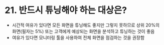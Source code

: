 # 21. 반드시 튜닝해야 하는 대상은?
- 시간적 여유가 있다면 모든 화면을 튜닝해도 좋지만 그렇지 못하므로 상위 20%의 화면(필자는 5%) 또는 고객에게 예상되는 화면을 분석하고 튜닝하는 것이 좋음
- 여유가 있다면 모니터링 툴을 사용하여 전체 화면을 점검하는 것을 권장함